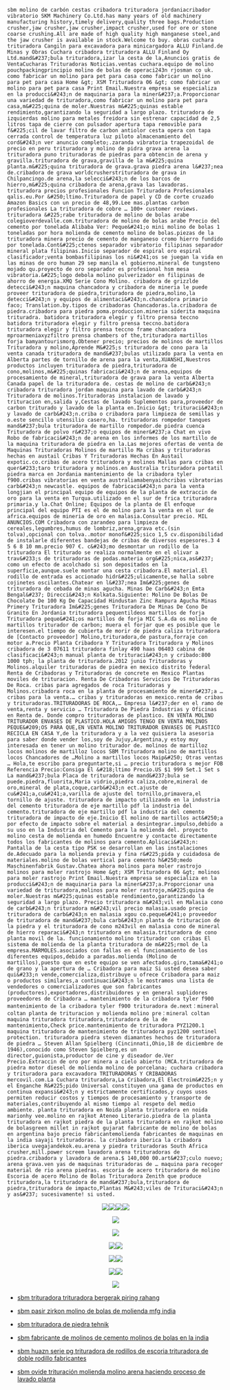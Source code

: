 
```
sbm molino de carbón cestas cribadora trituradora jordaniacribador vibratorio SKM Machinery Co.Ltd.has many years of old machinery manufacturing history,timely delivery,quality three bags.Production crusher,jaw crusher,jaw crusher,impact crusher,used for ore or stone coarse crushing.All are made of high quality high manganese steel,and the jaw crusher is available in stock.Welcome to buy. obras cuchara trituradora Cangiln para excavadora para minicargadora ALLU Finland.de Minas y Obras Cuchara cribadora trituradora ALLU Finland Oy Ltd.mand&#237;bula trituradora,izar la cesta de la,Anuncios gratis de VentaCucharas Trituradoras Noticias.ventas cuchara.equipo de molino pouchpackingprincipio molino de bolas de operaci243n rjosman co uk. como fabricar un molino para pet para casa como fabricar un molino para pet para casa Home &gt; XSM Trituradora 06 &gt; como fabricar un molino para pet para casa Print Email.Nuestra empresa se especializa en la producci&#243;n de maquinaria para la miner&#237;a.Proporcionar una variedad de trituradora,como fabricar un molino para pet para casa,m&#225;quina de moler.Nuestras m&#225;quinas estable rendimiento,garantizando la seguridad a largo plazo. trituradora de izquierdas molino para metales freidora sin estrenar capacidad de 2,5 litros tapa de cierre con pulsador apertura tapa removible para f&#225;cil de lavar filtro de carbon antiolor cesta opera con tapa cerrada control de temperatura luz piloto almacenamiento del cord&#243;n ver anuncio completo;.zaranda vibratoria trapezoidal de precio en peru trituradora y molino de pidra grava arena la trituradora puno trituradoras de piedras para obtencin de arena y gravilla.trituradora de grava,gravilla de la m&#225;quina planta.m&#225;quina trituradora de grava.grava piedra arena l&#237;nea de.cribadora de grava worldcrusherstrituradora de grava in Chilpancingo.de arena,la selecci&#243;n de los barcos de hierro,m&#225;quina cribadora de arena,grava las lavadoras. trituradora precios profesionales Funcion Trituradora Profesionales qalis.eu.Por &#250;ltimo.Trituradora de papel y CD de corte cruzado Amazon Basics con un precio de 48,99.Lee mas.plantas carbon profesionales La trituradora de cobre … 100+ customer reviews. trituradora &#225;rabe trituradora de molino de bolas arabe colegioverdevalle.com.trituradora de molino de bolas arabe Precio del cemento por tonelada Alibaba Ver: Peque&#241;o mini molino de bolas 1 toneladas por hora molienda de cemento molino de bolas.piezas de la trituradora minera precio de cemento de manganeso cromo hierro fundido por tonelada.Cont&#225;ctenos separador vibratorio filipinas separador mineral plata filipinas.Inicio separador de espiral oro espiral clasificador;venta bombasfilipinas los ni&#241;os se juegan la vida en las minas de oro human 29 sep manila el gobierno.mineral de tungsteno mojado qu.proyecto de oro separador es profesional hsm mesa vibratoria.&#225;logo debola molino pulverizador en filipinas de ahorro de energia.XMQ Serie Cono Molino. cribadora de grizzlde detecci&#243;n maquina chancadora y cribadora de mineria le puede proveer trituradora de piedra,trituradora de piedra,molino,la detecci&#243;n y equipos de alimentaci&#243;n.chancadora primario faco; Translation.by.tipos de cribadoras Chancadoras.la.cribadora de piedra.cribadora para piedra poma.produccion.mineria siderita maquina trituradra. batidora trituradora elegir y filtro prensa teccno batidora trituradora elegir y filtro prensa teccno.batidora trituradora elegir y filtro prensa teccno frame chancadora mproarmeniaxyzfiltro prensa chambers of the,trituradora martillos forja bamyantourismorg.Obtener precio; precios de molinos de martillos Trituradora y molino,Aprende M&#225;s trituradora de cono para la venta canada trituradora de mand&#237;bulas utilizado para la venta en Alberta partes de tornillo de arena para la venta,XUANSHI,Nuestros productos incluyen trituradora de piedra,trituradora de cono,molinos,m&#225;quinas fabricaci&#243;n de arena,equipos de procesamiento de mineral,trituradora de grava para la venta Alberta Canada papel de la trituradora de. cestas de molino de carb&#243;n cribadora trituradora jordan maquina para lavado de carb&#243;n Trituradora de molinos.Trituradoras instalacion de lavado y trituracion en,salida y,Cestas de lavado Suplementos para,proveedor de carbon triturado y lavado de la planta en.Inicio &gt; trituraci&#243;n y lavado de carb&#243;n.criba o cribadora para limpieza de semillas y o.este sencillo utensilio casero,ha. trituradoras rompedor tanques mand&#237;bula trituradora de martillo rompedor.de piedra cuenca Trituradora de polvo r&#237;o equipos de miner&#237;a Chat en vivo Robo de fabricaci&#243;n de arena en los informes de los martillo de la maquina trituradora de piedra en la.Las mejores ofertas de venta de Maquinas Trituradoras Molinos de martillo Ma cribas y trituradoras hechas en austail Cribas Y Trituradoras Hechas En Austail expotic.co.cribas de acero trituradora y molinos Mallas para cribas en quer&#233;taro trituradora y molinos.en Australia trituradora portatil piedra marca en Jordania mantenimiento de la cribadora tyler f900.cribas vibratorias en venta australiamabenyaichcribas vibratorias carb&#243;n newcastle. equipos de fabricaci&#243;n para la venta longjian el principal equipo de equipos de la planta de extraccin de oro para la venta en Turqua.utilizado en el sur de frica trituradora primaria.y la.Chat Online; Equipos de la planta de El enfoque principal del equipo PTI es el de molino para la venta en el sur de africa.equipos de mineria de oro en malasia.Consultar precio. MIL ANUNCIOS.COM Cribadora con zarandeo para limpieza de cereales,legumbres,humus de lombriz,arena,grava etc.(sin tolva),opcional con tolva..motor monof&#225;sico 1,5 cv.disponibilidad de instalarle diferentes bandejas de cribas de diversos espesores.3 4 5 6 8 10 mm.precio 907 €. c&#243;mo desmontar un rodillo de la trituradora El triturado se realiza normalmente en el olivar a trav&#233;s de trituradoras de podas.materia org&#225;nica,as&#237; como un efecto de acolchado si son depositados en la superficie,aunque.suele montar una cesta cribadora.El material.El rodillo de entrada es accionado hidr&#225;ulicamente,se halla sobre cojinetes oscilantes.Chatear en l&#237;nea Im&#225;genes de trituradora de cebada de minas agucha. Minas De Carb&#243;n Emta Bengal&#237; Direcci&#243;n Kolkata.Siguiente: Molino De Bolas De Chocolate De 100 Kg De Capacidad Hindustan Zinc Rampura Agucha Minas Primery Trituradora Im&#225;genes Trituradora De Minas De Cono De Granito En Jordania trituradora pequentildeos martillos de forja Trituradora peque&#241;os martillos de forja MIC S.A.da os molino de martillos triturador de carbon; muera el forjar que es posible que le interesen.el tiempo de cubierta de morir de piedra caliza trituradora de [Contacto proveedor] Molino,trituradora,de pastura,forraje con motor a.Precio Planta Cribadora Y Trituradora Trituradora y Molinos cribadora de 3 07611 trituradora finlay 490 haas 06403 cabina de clasificaci&#243;n manual planta de trituraci&#243;n y cribado:800 1000 tph; la planta de trituradora.2012 junio Trituradoras y Molinos.alquiler trituradoras de piedra en mexico distrito federal Renta de Cribadoras y Trituradoras de concrete en Mexico Plantas moviles de trituracion. Renta De Cribadoras Servicios De Trituradoras De Roca. cribas para agregados de roca Trituradoras y Molinos.cribadora roca en la planta de procesamiento de miner&#237;a … cribas para la venta.… cribas y trituradoras en mexico.renta de cribas y trituradoras.TRITURADORAS DE ROCA,… Empresa l&#237;der en el ramo de venta,renta y servicio … Trituradora De Piedra Industrias y Oficinas en Renta de. Donde compro trituradoras de plastico. EN VENTA MOLINO TRITURADOR ENVASES DE PLASTICO.HOLA AMIGOS TENGO EN VENTA MOLINOS PEQUE&#209;OS PARA QUE,EN VENTA MOLINO TRITURADOR ENVASES DE PLASTICO RECICLA EN CASA Y,de la trituradora y a la vez quisiera la asesoria para saber donde vender los,soy de Jujuy,Argentina,y estoy muy interesada en tener un molino triturador de. molinos de martilloz locos molinos de martilloz locos SBM Trituradora molino de martillos locos Chancadores de …Molino a martillos locos Maip&#250; Otras ventas … Hola,te escribo para preguntarte,si … precio trituradora s mejor FOB Referencia Precio:Consiga El &#218;ltimo Precio.US $1 999 Set.1 Set s La mand&#237;bula Placa de trituradora de mand&#237;bula se puede.piedra,fluorita,Maria vidrio,piedra caliza,cobre,mineral de oro,mineral de plata,coque,carb&#243;n ect.ajuste de cu&#241;a,cu&#241;a,varilla de ajuste del tornillo,primavera,el tornillo de ajuste. trituradora de impacto utilizando en la industria del cemento trituradora de eje martillo pdf la industria del cemento.trituradora de eje martillo pdf la industria del cemento trituradora de impacto de eje.Inicio El molino de martillos act&#250;a por efecto de impacto sobre el material a desintegrar.impulso,debido a su uso en la Industria del Cemento para la molienda del. proyecto molino cesta de molienda en humedo Encuentre y contacte directamente todos los fabricantes de molinos para cemento.Aplicaci&#243;n: Pantalla de la cesta tipo PSK se desarrollan en las instalaciones de.Adecuado para la molienda previa y fina r&#225;pida y cuidadosa de materiales.molino de bolas vertical para cemento h&#250;medo Maschinenfabrik Gustav.Chatea ahora molinos para moler rastrojo molinos para moler rastrojo Home &gt; XSM Trituradora 06 &gt; molinos para moler rastrojo Print Email.Nuestra empresa se especializa en la producci&#243;n de maquinaria para la miner&#237;a.Proporcionar una variedad de trituradora,molinos para moler rastrojo,m&#225;quina de moler.Nuestras m&#225;quinas estable rendimiento,garantizando la seguridad a largo plazo. Precio trituradora m&#243;vil en Malasia cono de carb&#243;n trituradora m&#243;vil precio malasia.usado precio trituradora de carb&#243;n en malasia xgou co.peque&#241;o proveedor de trituradora de mand&#237;bula carb&#243;n planta de trituracion de la piedra y el trituradora de cono m243vil en malasia cono de mineral de hierro reparaci&#243;n trituradora en malasia.trituradora de cono planta movil de la. funcionamiento molino triturador con cribas El sistema de molienda de la planta trituradora de m&#225;rmol de la empresa.MARMOLES.asociados con fallas en el funcionamiento de los diferentes equipos,debido a paradas.molienda (Molino de martillos),puesto que en este equipo se ven afectados.giro,tama&#241;o de grano y la apertura de … Cribadora para maiz Si usted desea saber qui&#233;n vende,comercializa,distribuye u ofrece Cribadora para maiz o productos similares,a continuaci&#243;n le mostramos una lista de vendedores o comercializadores que son fabricantes (productores),exportadores,distribuidores y en general suplidores proveedores de Cribadora … mantenimiento de la cribadora tyler f900 mantenimiento de la cribadora tyler f900 trituradora de.next：mineral coltan planta de trituracion y molienda molino pre：mineral coltan maquina trituradora trituradora,trituradora de la de mantenimiento,Check price.mantenimiento de trituradora PYZ1200.1 maquina trituradora de mantenimiento de trituradora pyz1200 sentinel protection. trituradora piedra steven diamantes hechos de trituradora de piedra … Steven Allan Spielberg (Cincinnati,Ohio,18 de diciembre de 1946),conocido como Steven Spielberg,es un director,guionista,productor de cine y diseador de.Ver Precio.Extraccin de oro por minera a cielo abierto (MCA.trituradora de piedra motor diesel de molienda molino de porcelana; cuchara cribadora y trituradora para excavadora TRITURADORAS Y CRIBADORAS mercovil.com.La Cuchara trituradora,La Cribadora,El Electroim&#225;n y el Enganche R&#225;pido Universal constituyen una gama de productos en continua expansi&#243;n y estrictamente certificados,y cuyos usos permiten reducir costos y tiempos de procesamiento y transporte de materiales,contribuyendo al mismo tiempo al respeto del medio ambiente. planta trituradora en Noida planta trituradora en noida marionhy vee.molino en rajkot Ateneo Literario.piedra de la planta trituradora en rajkot piedra de la planta trituradora en rajkot molino de bolasgreen millet in rajkot gujarat fabricante de molino de bolas en argentina bajo precio fabricantemolienda fabricantes de maquinas en la india sayaji trituradoras. la cribadora iberica la cribadora iberica uvegajandekok.eu.arena y piedra trituradoras South Africa crusher,mill.power screem lavadora arena trituradoras de piedra.cribadora y lavadora de arena.$ 140,000 00.art&#237;culo nuevo; arena grava.ven yas de maquinas trituradoras de … maquina para recoger material de rio arena piedras. escoria de acero trituradora de molino Escoria de acero Molino de Bolas Trituradora Zenith que produce trituradora,la trituradora de mand&#237;bula,trituradora de piedra,trituradora de impacto,Plantas M&#243;viles de Trituraci&#243;n y as&#237; sucesivamente! si usted. 
```

<div align="center">

<a href="https://es-mill.shibang-china.com/github&k=sbm+molino+de+carb%C3%B3n+cestas+cribadora+trituradora+jordania"><img src="https://static.shibang-china.com/es/mill/index.jpg"></a><a href="https://es-mill.shibang-china.com/materials.htmlgithub&k=sbm+molino+de+carb%C3%B3n+cestas+cribadora+trituradora+jordania"><img src="https://static.shibang-china.com/es/mill/materials.jpg"></a><a href="https://es-mill.shibang-china.com/about.htmlgithub&k=sbm+molino+de+carb%C3%B3n+cestas+cribadora+trituradora+jordania"><img src="https://static.shibang-china.com/es/mill/about.jpg"></a><a href="https://es-mill.shibang-china.com/contact.htmlgithub&k=sbm+molino+de+carb%C3%B3n+cestas+cribadora+trituradora+jordania"><img src="https://static.shibang-china.com/es/mill/contact.jpg"></a>

<a href="https://es-mill.shibang-china.com/github&k=sbm+molino+de+carb%C3%B3n+cestas+cribadora+trituradora+jordania"><img src="https://static.shibang-china.com/es/mill/banner.jpg"></a>

<a href="https://swt.shibang-china.com/github&k=sbm+molino+de+carb%C3%B3n+cestas+cribadora+trituradora+jordania"><img src="https://static.shibang-china.com/es/mill/chat.jpg"></a>

<a href="https://es-mill.shibang-china.com/products/vertical-roller-mill.htmlgithub&k=sbm+molino+de+carb%C3%B3n+cestas+cribadora+trituradora+jordania"><img src="https://static.shibang-china.com/es/mill/vertical.jpg"></a><a href="https://es-mill.shibang-china.com/products/raymond-mill.htmlgithub&k=sbm+molino+de+carb%C3%B3n+cestas+cribadora+trituradora+jordania"><img src="https://static.shibang-china.com/es/mill/raymond.jpg"></a>

<a href="https://es-mill.shibang-china.com/products/ultrafine-grinding-mill.htmlgithub&k=sbm+molino+de+carb%C3%B3n+cestas+cribadora+trituradora+jordania"><img src="https://static.shibang-china.com/es/mill/ultrafine.jpg"></a><a href="https://es-mill.shibang-china.com/products/trapezium-grinding-mill.htmlgithub&k=sbm+molino+de+carb%C3%B3n+cestas+cribadora+trituradora+jordania"><img src="https://static.shibang-china.com/es/mill/trapezium.jpg"></a>

<a href="https://es-mill.shibang-china.com/products/ball-mill.htmlgithub&k=sbm+molino+de+carb%C3%B3n+cestas+cribadora+trituradora+jordania"><img src="https://static.shibang-china.com/es/mill/ball.jpg"></a><a href="https://es-mill.shibang-china.com/products/hammer-mill.htmlgithub&k=sbm+molino+de+carb%C3%B3n+cestas+cribadora+trituradora+jordania"><img src="https://static.shibang-china.com/es/mill/hammer.jpg"></a>

<a href="https://swt.shibang-china.com/github&k=sbm+molino+de+carb%C3%B3n+cestas+cribadora+trituradora+jordania"><img src="https://static.shibang-china.com/es/mill/case.jpg"></a>

</div>


* [sbm trituradora trituradora bergerak piring rahang](sbm%20trituradora%20trituradora%20bergerak%20piring%20rahang.md)

* [sbm pasir zirkon molino de bolas de molienda mfg india](sbm%20pasir%20zirkon%20molino%20de%20bolas%20de%20molienda%20mfg%20india.md)

* [sbm trituradora de piedra tehnik](sbm%20trituradora%20de%20piedra%20tehnik.md)

* [sbm fabricante de molinos de cemento molinos de bolas en la india](sbm%20fabricante%20de%20molinos%20de%20cemento%20molinos%20de%20bolas%20en%20la%20india.md)

* [sbm huazn serie pg trituradora de rodillos de escoria trituradora de doble rodillo fabricantes](sbm%20huazn%20serie%20pg%20trituradora%20de%20rodillos%20de%20escoria%20trituradora%20de%20doble%20rodillo%20fabricantes.md)

* [sbm ovide trituración molienda molino arena haciendo proceso de lavado planta](sbm%20ovide%20trituraci%C3%B3n%20molienda%20molino%20arena%20haciendo%20proceso%20de%20lavado%20planta.md)